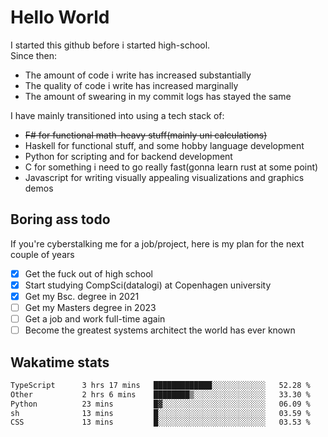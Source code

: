 # Hello World

I started this github before i started high-school.  
Since then:
- The amount of code i write has increased substantially
- The quality of code i write has increased marginally
- The amount of swearing in my commit logs has stayed the same

I have mainly transitioned into using a tech stack of:
- ~~F# for functional math-heavy stuff(mainly uni calculations)~~
- Haskell for functional stuff, and some hobby language development
- Python for scripting and for backend development
- C for something i need to go really fast(gonna learn rust at some point)
- Javascript for writing visually appealing visualizations and graphics demos

## Boring ass todo
If you're cyberstalking me for a job/project, here is my plan for the next couple of years
- [x] Get the fuck out of high school
- [x] Start studying CompSci(datalogi) at Copenhagen university
- [x] Get my Bsc. degree in 2021
- [ ] Get my Masters degree in 2023
- [ ] Get a job and work full-time again
- [ ] Become the greatest systems architect the world has ever known

## Wakatime stats
<!--START_SECTION:waka-->

```txt
TypeScript      3 hrs 17 mins   █████████████░░░░░░░░░░░░   52.28 %
Other           2 hrs 6 mins    ████████▒░░░░░░░░░░░░░░░░   33.30 %
Python          23 mins         █▓░░░░░░░░░░░░░░░░░░░░░░░   06.09 %
sh              13 mins         █░░░░░░░░░░░░░░░░░░░░░░░░   03.59 %
CSS             13 mins         █░░░░░░░░░░░░░░░░░░░░░░░░   03.53 %
```

<!--END_SECTION:waka-->
